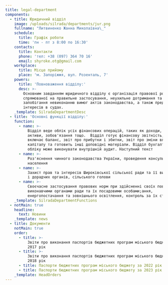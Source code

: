 ```yaml
---
title: legal-department
components:
  - title: Юридичний відділ
    image: /uploads/silrada/departments/jur.png
    fullname: "Литвиненко Жанна Миколаївна\_"
    schedule:
      title: Графік роботи
      time: 'пн - пт з 8:00 по 16:30'
    contacts:
      title: Контакти
      phone: 'тел: +38 (097) 364 70 16'
      email: shyroke.otg@gmail.com
    workplace:
      title: Місце прийому
      place: 'м. Запоріжжя, вул. Розенталь, 7'
    powers:
      title: 'Повноваження відділу:'
      desc: >-
        Основним завданням юридичного відділу є організація правової роботи,
        спрямованої на правильне застосування, неухильне дотримання та
        запобігання невиконанню вимог актів законодавства, а також представлення
        інтересів в судах.
    _template: SilradaDepartmentDesc
  - title: 'Основні функції відділу:'
    function:
      - name: >-
          Відділ веде облік усіх фінансових операцій, таких як доходи, витрати,
          активи, зобов'язання тощо.  Відділ готує фінансову звітність, яка
          включає баланс, звіт про прибутки і збитки, звіт про зміни власного
          капіталу та готовить інші доповідні матеріали. Відділ бухгалтерського
          обліку може виконувати внутрішній аудит. Наступний текст
      - name: >-
          Роз'яснення чинного законодавства України, проведення консультацій для
          населення
      - name: >-
          Захист прав та інтересів Широківської сільської ради та її виконавчих
          і дорадчих органів, сільського голови
      - name: >-
          Своєчасне застосування правових норм при здійсненні своїх повноважень
          виконавчими органами ради та їх посадовими особами;ання,
          енергопостачання та зовнішнього освітлення, контроль за їх станом
    _template: SilradaDepartmentFunctions
  - notMain: true
    headline:
      text: Новини
    _template: news
  - title: Документи
    notMain: true
    order:
      - title: >-
          Звіти про виконання паспортів бюджетних програм міського бюджету за
          2017 рік
      - title: >-
          Звіти про виконання паспортів бюджетних програм міського бюджету за
          2018 рік
      - title: Паспорти бюджетних програм міського бюджету за 2022 рік
      - title: Паспорти бюджетних програм міського бюджету за 2023 рік
    _template: HeadOrders
---
```


